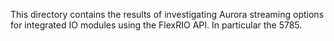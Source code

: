 This directory contains the results of investigating Aurora streaming options for integrated IO modules using the FlexRIO API. In particular the 5785.
